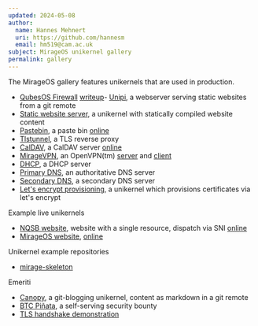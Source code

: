 ```yaml
---
updated: 2024-05-08
author:
  name: Hannes Mehnert
  uri: https://github.com/hannesm
  email: hm519@cam.ac.uk
subject: MirageOS unikernel gallery
permalink: gallery
---
```


The MirageOS gallery features unikernels that are used in production.

- [QubesOS Firewall](https://github.com/mirage/qubes-mirage-firewall) [writeup](http://roscidus.com/blog/blog/2016/01/01/a-unikernel-firewall-for-qubesos/)- [Unipi](https://github.com/robur-coop/unipi), a webserver serving static websites from a git remote
- [Static website server](https://github.com/mirage/mirage-skeleton/tree/main/applications/static_website_tls), a unikernel with statically compiled website content
- [Pastebin](https://github.com/dinosaure/pasteur), a paste bin [online](https://paste.osau.re/)
- [Tlstunnel](https://github.com/robur-coop/tlstunnel), a TLS reverse proxy
- [CalDAV](https://github.com/robur-coop/caldav/tree/main/mirage), a CalDAV server [online](https://calendar.robur.coop)
- [MirageVPN](https://github.com/robur-coop/miragevpn), an OpenVPN(tm) [server](https://github.com/robur-coop/miragevpn/tree/main/mirage-server) and [client](https://github.com/robur-coop/miragevpn/tree/main/mirage-nat)
- [DHCP](https://github.com/mirage/mirage-skeleton/tree/main/applications/dhcp), a DHCP server
- [Primary DNS](https://github.com/robur-coop/dns-primary-git), an authoritative DNS server
- [Secondary DNS](https://github.com/robur-coop/dns-secondary), a secondary DNS server
- [Let's encrypt provisioning](https://github.com/robur-coop/dns-letsencrypt-secondary), a unikernel which provisions certificates via let's encrypt

Example live unikernels
- [NQSB website](https://github.com/mirleft/nqsb.io), website with a single resource, dispatch via SNI [online](https://nqsb.io)
- [MirageOS website](https://github.com/mirage/mirage-www), [online](https://mirageos.org)

Unikernel example repositories
- [mirage-skeleton](https://github.com/mirage/mirage-skeleton)

Emeriti
- [Canopy](https://github.com/Engil/Canopy), a git-blogging unikernel, content as markdown in a git remote
- [BTC Piñata](https://github.com/mirleft/btc-pinata), a self-serving security bounty
- [TLS handshake demonstration](https://github.com/mirleft/tls-demo-server)
